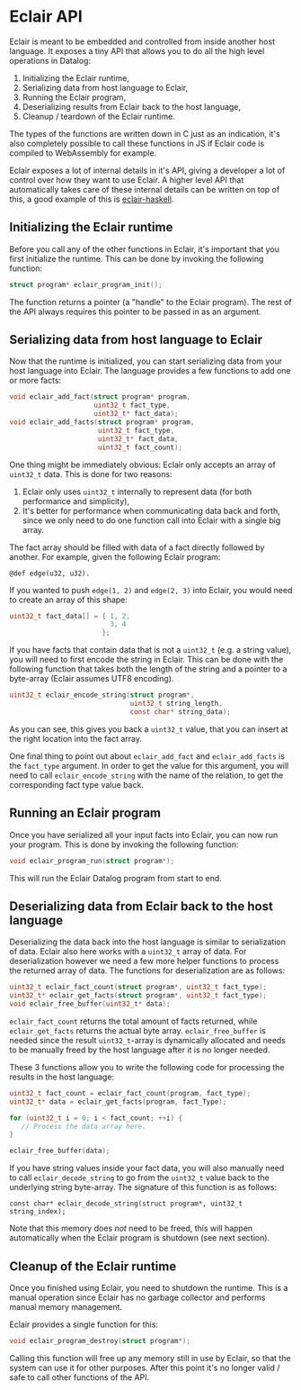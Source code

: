 # Eclair API

Eclair is meant to be embedded and controlled from inside another host language.
It exposes a tiny API that allows you to do all the high level operations in
Datalog:

1. Initializing the Eclair runtime,
2. Serializing data from host language to Eclair,
3. Running the Eclair program,
4. Deserializing results from Eclair back to the host language,
5. Cleanup / teardown of the Eclair runtime.

The types of the functions are written down in C just as an indication, it's
also completely possible to call these functions in JS if Eclair code is
compiled to WebAssembly for example.

Eclair exposes a lot of internal details in it's API, giving a developer a lot
of control over how they want to use Eclair. A higher level API that
automatically takes care of these internal details can be written on top of
this, a good example of this is
[eclair-haskell](https://github.com/luc-tielen/eclair-haskell).

## Initializing the Eclair runtime

Before you call any of the other functions in Eclair, it's important that you
first initialize the runtime. This can be done by invoking the following
function:

```c
struct program* eclair_program_init();
```

The function returns a pointer (a "handle" to the Eclair program). The rest of
the API always requires this pointer to be passed in as an argument.

## Serializing data from host language to Eclair

Now that the runtime is initialized, you can start serializing data from your
host language into Eclair. The language provides a few functions to add one or
more facts:

```c
void eclair_add_fact(struct program* program,
                     uint32_t fact_type,
                     uint32_t* fact_data);
void eclair_add_facts(struct program* program,
                      uint32_t fact_type,
                      uint32_t* fact_data,
                      uint32_t fact_count);
```

One thing might be immediately obvious: Eclair only accepts an array of
`uint32_t` data. This is done for two reasons:

1. Eclair only uses `uint32_t` internally to represent data (for both
   performance and simplicity),
2. It's better for performance when communicating data back and forth, since we
   only need to do one function call into Eclair with a single big array.

The fact array should be filled with data of a fact directly followed by
another. For example, given the following Eclair program:

```
@def edge(u32, u32).
```

If you wanted to push `edge(1, 2)` and `edge(2, 3)` into Eclair, you would need
to create an array of this shape:

```c
uint32_t fact_data[] = { 1, 2,
                         3, 4
                       };
```

If you have facts that contain data that is not a `uint32_t` (e.g. a string
value), you will need to first encode the string in Eclair. This can be done
with the following function that takes both the length of the string and a
pointer to a byte-array (Eclair assumes UTF8 encoding).

```c
uint32_t eclair_encode_string(struct program*,
                              uint32_t string_length,
                              const char* string_data);
```

As you can see, this gives you back a `uint32_t` value, that you can insert at
the right location into the fact array.

One final thing to point out about `eclair_add_fact` and `eclair_add_facts` is
the `fact_type` argument. In order to get the value for this argument, you will
need to call `eclair_encode_string` with the name of the relation, to get the
corresponding fact type value back.

## Running an Eclair program

Once you have serialized all your input facts into Eclair, you can now run your
program. This is done by invoking the following function:

```c
void eclair_program_run(struct program*);
```

This will run the Eclair Datalog program from start to end.

## Deserializing data from Eclair back to the host language

Deserializing the data back into the host language is similar to serialization
of data. Eclair also here works with a `uint32_t` array of data. For
deserialization however we need a few more helper functions to process the
returned array of data. The functions for deserialization are as follows:

```c
uint32_t eclair_fact_count(struct program*, uint32_t fact_type);
uint32_t* eclair_get_facts(struct program*, uint32_t fact_type);
void eclair_free_buffer(uint32_t* data);
```

`eclair_fact_count` returns the total amount of facts returned, while
`eclair_get_facts` returns the actual byte array. `eclair_free_buffer` is needed
since the result `uint32_t`-array is dynamically allocated and needs to be
manually freed by the host language after it is no longer needed.

These 3 functions allow you to write the following code for processing the
results in the host language:

```c
uint32_t fact_count = eclair_fact_count(program, fact_type);
uint32_t* data = eclair_get_facts(program, fact_Type);

for (uint32_t i = 0; i < fact_count; ++i) {
   // Process the data array here.
}

eclair_free_buffer(data);
```

If you have string values inside your fact data, you will also manually need to
call `eclair_decode_string` to go from the `uint32_t` value back to the
underlying string byte-array. The signature of this function is as follows:

```
const char* eclair_decode_string(struct program*, uint32_t string_index);
```

Note that this memory does _not_ need to be freed, this will happen
automatically when the Eclair program is shutdown (see next section).

## Cleanup of the Eclair runtime

Once you finished using Eclair, you need to shutdown the runtime. This is a
manual operation since Eclair has no garbage collector and performs manual
memory management.

Eclair provides a single function for this:

```c
void eclair_program_destroy(struct program*);
```

Calling this function will free up any memory still in use by Eclair, so that
the system can use it for other purposes. After this point it's no longer valid
/ safe to call other functions of the API.
